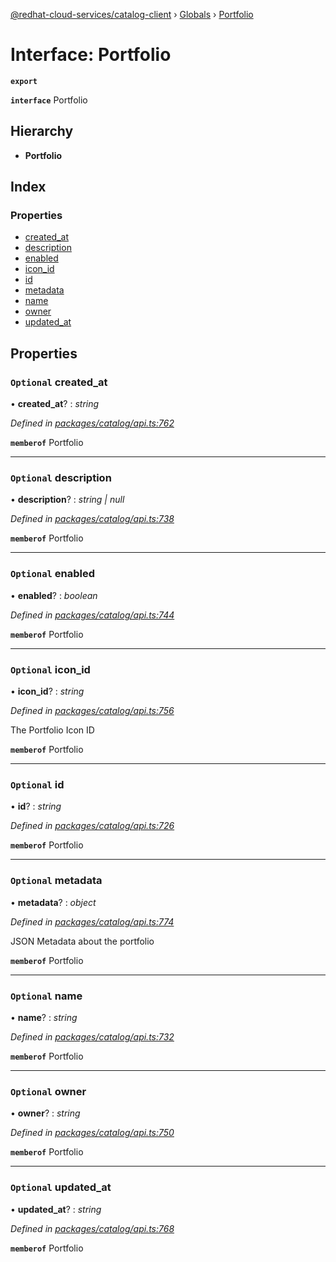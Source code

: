 [@redhat-cloud-services/catalog-client](../README.md) › [Globals](../globals.md) › [Portfolio](portfolio.md)

# Interface: Portfolio

**`export`** 

**`interface`** Portfolio

## Hierarchy

* **Portfolio**

## Index

### Properties

* [created_at](portfolio.md#optional-created_at)
* [description](portfolio.md#optional-description)
* [enabled](portfolio.md#optional-enabled)
* [icon_id](portfolio.md#optional-icon_id)
* [id](portfolio.md#optional-id)
* [metadata](portfolio.md#optional-metadata)
* [name](portfolio.md#optional-name)
* [owner](portfolio.md#optional-owner)
* [updated_at](portfolio.md#optional-updated_at)

## Properties

### `Optional` created_at

• **created_at**? : *string*

*Defined in [packages/catalog/api.ts:762](https://github.com/leSamo/javascript-clients/blob/master/packages/catalog/api.ts#L762)*

**`memberof`** Portfolio

___

### `Optional` description

• **description**? : *string | null*

*Defined in [packages/catalog/api.ts:738](https://github.com/leSamo/javascript-clients/blob/master/packages/catalog/api.ts#L738)*

**`memberof`** Portfolio

___

### `Optional` enabled

• **enabled**? : *boolean*

*Defined in [packages/catalog/api.ts:744](https://github.com/leSamo/javascript-clients/blob/master/packages/catalog/api.ts#L744)*

**`memberof`** Portfolio

___

### `Optional` icon_id

• **icon_id**? : *string*

*Defined in [packages/catalog/api.ts:756](https://github.com/leSamo/javascript-clients/blob/master/packages/catalog/api.ts#L756)*

The Portfolio Icon ID

**`memberof`** Portfolio

___

### `Optional` id

• **id**? : *string*

*Defined in [packages/catalog/api.ts:726](https://github.com/leSamo/javascript-clients/blob/master/packages/catalog/api.ts#L726)*

**`memberof`** Portfolio

___

### `Optional` metadata

• **metadata**? : *object*

*Defined in [packages/catalog/api.ts:774](https://github.com/leSamo/javascript-clients/blob/master/packages/catalog/api.ts#L774)*

JSON Metadata about the portfolio

**`memberof`** Portfolio

___

### `Optional` name

• **name**? : *string*

*Defined in [packages/catalog/api.ts:732](https://github.com/leSamo/javascript-clients/blob/master/packages/catalog/api.ts#L732)*

**`memberof`** Portfolio

___

### `Optional` owner

• **owner**? : *string*

*Defined in [packages/catalog/api.ts:750](https://github.com/leSamo/javascript-clients/blob/master/packages/catalog/api.ts#L750)*

**`memberof`** Portfolio

___

### `Optional` updated_at

• **updated_at**? : *string*

*Defined in [packages/catalog/api.ts:768](https://github.com/leSamo/javascript-clients/blob/master/packages/catalog/api.ts#L768)*

**`memberof`** Portfolio
